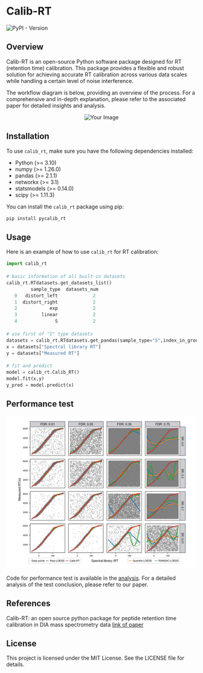 # Calib-RT
<p align="left">
    <img alt="PyPI - Version" src="https://img.shields.io/pypi/v/pycalib_rt?style=flat&label=pycalib_rt&color=green">
    <img title="python version" src="https://img.shields.io/badge/python-3.10-blue" alt="">
</p>

## Overview
Calib-RT is an open-source Python software package designed for RT (retention time) calibration. 
This package provides a flexible and robust solution for achieving accurate RT calibration across various data scales while handling a certain level of noise interference. 

The workflow diagram is below, providing an overview of the process. For a comprehensive and in-depth explanation, please refer to the associated paper for detailed insights and analysis.

<div align=center>
<img src="https://raw.githubusercontent.com/chenghui03/Calib_RT/93750fced36ee36786e61817d71d6ec5e2c5fdd3/img/workflow.svg" alt="Your Image" width="500">
</div>

## Installation
To use `calib_rt`, make sure you have the following dependencies installed:
- Python (>= 3.10)
- numpy (>= 1.26.0)
- pandas (>= 2.1.1)
- networkx (>= 3.1)
- statsmodels (>= 0.14.0)
- scipy (>= 1.11.3)

You can install the `calib_rt` package using pip:
```bash
pip install pycalib_rt 
```

## Usage
Here is an example of how to use `calib_rt` for RT calibration:

```python
import calib_rt

# basic information of all built-in datasets 
calib_rt.RTdatasets.get_datasets_list()  
         sample_type  datasets_num
   0   distort_left             2
   1  distort_right             2
   2            exp             2
   3         linear             2
   4              S             2

# use first of "S" type datasets
datasets = calib_rt.RTdatasets.get_pandas(sample_type="S",index_in_group=1)
x = datasets["Spectral library RT"]
y = datasets["Measured RT"]

# fit and predict
model = calib_rt.Calib_RT() 
model.fit(x,y)
y_pred = model.predict(x)         
```

## Performance test

<div align=center>
<img src="https://raw.githubusercontent.com/chenghui03/Calib_RT/main/img/performance-test-1.jpg" alt="Your Image" width="500">
</div>

Code for performance test is available in the [analysis](https://github.com/chenghui03/Calib_RT/tree/main/analyses).
For a detailed analysis of the test conclusion, please refer to our paper.

## References

Calib-RT: an open source python package for peptide retention time calibration in DIA mass spectrometry data [link of paper](https://academic.oup.com/bioinformatics/article/40/7/btae417/7705521)

## License
This project is licensed under the MIT License. See the LICENSE file for details.
